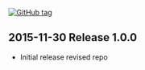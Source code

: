 [![GitHub tag][gh-tag-img]][gh-link]

## 2015-11-30 Release 1.0.0  
* Initial release revised repo

[gh-tag-img]: https://img.shields.io/github/tag/genebean/packer-templates.svg?label=newest%20tag
[gh-link]: https://github.com/genebean/packer-templates
